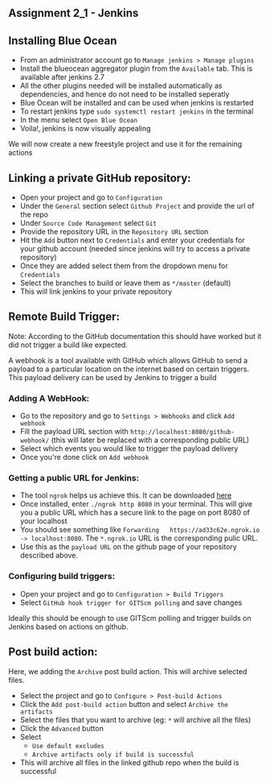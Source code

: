 ## Assignment 2_1 - Jenkins

## Installing Blue Ocean
- From an administrator account go to `Manage jenkins > Manage plugins`
- Install the blueocean aggregator plugin from the `Available` tab. This is available after jenkins 2.7 
- All the other plugins needed will be installed automatically as dependencies, and hence do not need to be installed seperatly
- Blue Ocean will be installed and can be used when jenkins is restarted
- To restart jenkins type `sudo systemctl restart jenkins` in the terminal
- In the menu select `Open Blue Ocean`
- Voila!, jenkins is now visually appealing

We will now create a new freestyle project and use it for the remaining actions

## Linking a private GitHub repository:
- Open your project and go to `Configuration`
- Under the `General` section select `Github Project` and provide the url of the repo
- Under `Source Code Management` select `Git`
- Provide the repository URL in the `Repository URL` section
- Hit the `Add` button next to `Credentials` and enter your credentials for your github account (needed since jenkins will try to access a private repository)
- Once they are added select them from the dropdown menu for `Credentials`
- Select the branches to build or leave them as `*/master` (default)
- This will link jenkins to your private repository

## Remote Build Trigger:

Note: According to the GitHub documentation this should have worked but it did not trigger a build like expected.

A webhook is a tool available with GitHub which allows GitHub to send a payload to a particular location on the internet based on certain triggers. This payload delivery can be used by Jenkins to trigger a build

### Adding A WebHook:
- Go to the repository and go to `Settings > Webhooks` and click `Add webhook`
- Fill the payload URL section with `http://localhost:8080/github-webhook/` (this will later be replaced with a corresponding public URL)
- Select which events you would like to trigger the payload delivery
- Once you're done click on `Add webhook`

### Getting a public URL for Jenkins:
- The tool `ngrok` helps us achieve this. It can be downloaded [here](https://ngrok.com/download)
- Once installed, enter `./ngrok http 8080` in your terminal. This will give you a public URL which has a secure link to the page on port 8080 of your localhost 
- You should see something like `Forwarding   https://ad33c62e.ngrok.io -> localhost:8080`. The `*.ngrok.io` URL is the corresponding pulic URL.
- Use this as the `payload URL` on the github page of your repository described above.

### Configuring build triggers:
- Open your project and go to `Configuration > Build Triggers`
- Select `GitHub hook trigger for GITScm polling` and save changes

Ideally this should be enough to use GITScm polling and trigger builds on Jenkins based on actions on github. 

## Post build action:
Here, we adding the `Archive` post build action. This will archive selected files.

- Select the project and go to `Configure > Post-build Actions`
- Click the `Add post-build action` button and select `Archive the artifacts`
- Select the files that you want to archive (eg: `*` will archive all the files)
- Click the `Advanced` button
- Select
	- `Use default excludes`
	- `Archive artifacts only if build is successful`
- This will archive all files in the linked github repo when the build is successful
